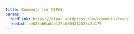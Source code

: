 ```yaml
---
title: Comments for KIPAS
params:
  feedlink: https://kipas.wordpress.com/comments/feed/
  feedid: ae027a66addef27a000421252fc8b179
---
```

